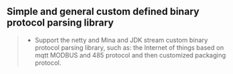 ## Simple and general custom defined binary protocol parsing library

> - Support the netty and Mina and JDK stream custom binary protocol parsing library, such as: the Internet of things based on mqtt MODBUS and 485 protocol and then customized packaging protocol.